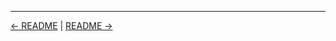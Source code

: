 

<!-- FooterStart -->
---
[← README](../04_01_jenkins_build_agents_and_cloud_runners/README.md) | [README →](../04_02_create_a_view/README.md)
<!-- FooterEnd -->
